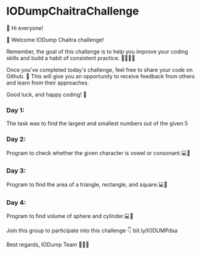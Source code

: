 # IODumpChaitraChallenge

👋 Hi everyone!

🎉 Welcome IODump Chaitra challenge!

Remember, the goal of this challenge is to help you improve your coding skills and build a habit of consistent practice. 🏋‍♂👨‍💻

Once you've completed today's challenge, feel free to share your code on Github. 🤝 This will give you an opportunity to receive feedback from others and learn from their approaches.

Good luck, and happy coding! 🙌


### Day 1:
The task was to find the largest and smallest numbers out of the given 5

### Day 2:
Program to check whether the given character is vowel or consonant.💻🚀

### Day 3:
Program to find the area of a triangle, rectangle, and square.💻🚀

### Day 4:
Program to find volume of sphere and cylinder.💻🚀




Join this group to participate into this challenge 👇
bit.ly/IODUMPdsa

Best regards,
IODump Team 🤖👨‍💼
